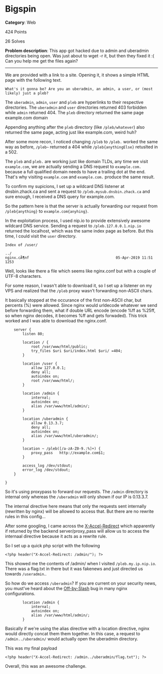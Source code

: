 # Bigspin

**Category**: Web

424 Points

26 Solves

**Problem description**:
This app got hacked due to admin and uberadmin directories being open. Was just about to wget -r it, but then they fixed it :( Can you help me get the files again? 

---

We are provided with a link to a site. Opening it, it shows a simple HTML page with the following text.

```
What's it gonna be? Are you an uberadmin, an admin, a user, or (most likely) just a pleb? 
```

The `uberadmin`, `admin`, `user` and `pleb` are hyperlinks to their respective directories. The `uberadmin` and `user` directories returned 403 forbidden while `admin` returned 404. The `pleb` directory returned the same page example.com domain

Appending anything after the `pleb` directory (like `/pleb/whatever`) also returned the same page, acting just like example.com, weird huh?

After some more recon, I noticed changing `/pleb` to `/pleb.` worked the same way as before, `/pleb~` returned a 404 while `/pleb{anythingElse}` retuslted in a 502.

The `pleb` and `pleb.` are working just like domain TLDs, any time we visit `example.com`, we are actually sending a DNS request to `example.com.` because a full qualified domain needs to have a trailing dot at the end. That's why visiting `example.com` and `example.com.` produce the same result.

To confirm my supicions, I set up a wildcard DNS listener at dnsbin.zhack.ca and sent a request to `/pleb.mysub.dnsbin.zhack.ca` and sure enough, I received a DNS query for example.com. 

So the pattern here is that the server is actually forwarding our request from `/pleb{anything}` to `example.com{anyhing}`.

In the exploitation process, I used nip.io to provide extensively awesome wildcard DNS service. Sending a request to `/pleb.127.0.0.1.nip.io` returned the localhost, which was the same index page as before. But this time, I could visit the `user` directory.

```
Index of /user/

../
nginx.cÃ¶nf                                        05-Apr-2019 11:51                1253
```
Well, looks like there a file which seems like nginx.conf but with a couple of UTF-8 characters.

For some reason, I wasn't able to download it, so I set up a listener on my VPS and realized that the `/pleb` proxy wasn't forwarding non-ASCII chars. 

It basically stopped at the occurance of the first non-ASCII char, but percents (%) were allowed. Since nginx would urldecode whatever we send before forwarding them, what if double URL encode (encode %ff as %25ff, so when nginx decodes, it becomes %ff and gets forwaded). This trick worked and I was able to download the nginx.conf.

```
    server {
        listen 80;

        location / {
            root /var/www/html/public;
            try_files $uri $uri/index.html $uri/ =404;
        }

        location /user {
            allow 127.0.0.1;
            deny all;
            autoindex on;
            root /var/www/html/;
        }

        location /admin {
            internal;
            autoindex on;
            alias /var/www/html/admin/;
        }

        location /uberadmin {
            allow 0.13.3.7;
            deny all;
            autoindex on;
            alias /var/www/html/uberadmin/;
        }

        location ~ /pleb([/a-zA-Z0-9.:%]+) {
            proxy_pass   http://example.com$1;
        }

        access_log /dev/stdout;
        error_log /dev/stdout;
    }

}
```

So it's using proxypass to forward our requests. The `/admin` directory is internal only whereas the `/uberadmin` will only shown if our IP is 0.13.3.7. 

The internal directive here means that only the requests sent internally (rewritten by nginx) will be allowed to access that. But there are no rewrite rules in this config...

After some googling, I came across the [X-Accel-Redirect](https://kovyrin.net/2006/11/01/nginx-x-accel-redirect-php-rails/) which apparently if returned by the backend server/proxy_pass will allow us to access the internaal directive because it acts as a rewrite rule.

So I set up a quick php script with the following

```
<?php header("X-Accel-Redirect: /admin/"); ?>
```

This showed me the contents of /admin/ when I visited `/pleb.my.ip.nip.io`. There was a flag.txt in there but it was fakenews and just directed us towards `/useradmin`..

So how do we access `/uberadmin`? If you are current on your security news, you must've heard about the [Off-by-Slash](https://i.blackhat.com/us-18/Wed-August-8/us-18-Orange-Tsai-Breaking-Parser-Logic-Take-Your-Path-Normalization-Off-And-Pop-0days-Out-2.pdf) bug in many nginx configurations.
```
        location /admin {
            internal;
            autoindex on;
            alias /var/www/html/admin/;
        }
```

Basically if we're using the alias directive with a location directive, nginx would directly concat them them together. In this case, a request to `/admin../uberadmin/` would actually open the uberadmin directory.

This was my final payload

```
<?php header("X-Accel-Redirect: /admin../uberadmin/flag.txt"); ?>
```

Overall, this was an awesome challenge.

